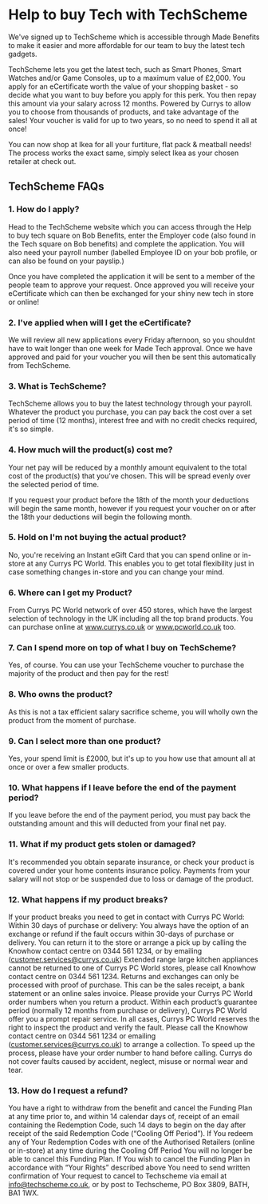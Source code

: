 # Help to buy Tech with TechScheme

We've signed up to TechScheme which is accessible through Made Benefits to make it easier and more affordable for our team to buy the latest tech gadgets.

TechScheme lets you get the latest tech, such as Smart Phones, Smart Watches and/or Game Consoles, up to a maximum value of £2,000. You apply for an eCertificate worth the value of your shopping basket - so decide what you want to buy before you apply for this perk. You then repay this amount via your salary across 12 months. Powered by Currys to allow you to choose from thousands of products, and take advantage of the sales! Your voucher is valid for up to two years, so no need to spend it all at once!

You can now shop at Ikea for all your furtiture, flat pack & meatball needs! The process works the exact same, simply select Ikea as your chosen retailer at check out.

## TechScheme FAQs

### 1. How do I apply?

Head to the TechScheme website which you can access through the Help to buy tech square on Bob Benefits, enter the Employer code (also found in the Tech square on Bob benefits) and complete the application. You will also need your payroll number (labelled Employee ID on your bob profile, or can also be found on your payslip.) 

Once you have completed the application it will be sent to a member of the people team to approve your request. Once approved you will receive your eCertificate which can then be exchanged for your shiny new tech in store or online!


### 2. I've applied when will I get the eCertificate?

We will review all new applications every Friday afternoon, so you shouldnt have to wait longer than one week for Made Tech approval. Once we have approved and paid for your voucher you will then be sent this automatically from TechScheme.

### 3. What is TechScheme?

TechScheme allows you to buy the latest technology through your payroll. Whatever the product you purchase, you can pay back the cost over a set period of time (12 months), interest free and with no credit checks required, it's so simple.

### 4. How much will the product(s) cost me?

Your net pay will be reduced by a monthly amount equivalent to the total cost of the product(s) that you've chosen. This will be spread evenly over the selected period of time.

If you request your product before the 18th of the month your deductions will begin the same month, however if you request your voucher on or after the 18th your deductions will begin the following month.

### 5. Hold on I'm not buying the actual product?

No, you're receiving an Instant eGift Card that you can spend online or in-store at any Currys PC World. This enables you to get total flexibility just in case something changes in-store and you can change your mind.

### 6. Where can I get my Product?

From Currys PC World network of over 450 stores, which have the largest selection of technology in the UK including all the top brand products. You can purchase online at www.currys.co.uk or www.pcworld.co.uk too.

### 7. Can I spend more on top of what I buy on TechScheme?

Yes, of course. You can use your TechScheme voucher to purchase the majority of the product and then pay for the rest!

### 8. Who owns the product?

As this is not a tax efficient salary sacrifice scheme, you will wholly own the product from the moment of purchase.

### 9. Can I select more than one product?

Yes, your spend limit is £2000, but it's up to you how use that amount all at once or over a few smaller products.

### 10. What happens if I leave before the end of the payment period?

If you leave before the end of the payment period, you must pay back the outstanding amount and this will deducted from your final net pay.

### 11. What if my product gets stolen or damaged?

It's recommended you obtain separate insurance, or check your product is covered under your home contents insurance policy. Payments from your salary will not stop or be suspended due to loss or damage of the product.

### 12. What happens if my product breaks?

If your product breaks you need to get in contact with Currys PC World: Within 30 days of purchase or delivery: You always have the option of an exchange or refund if the fault occurs within 30-days of purchase or delivery. You can return it to the store or arrange a pick up by calling the Knowhow contact centre on 0344 561 1234, or by emailing (customer.services@currys.co.uk) Extended range large kitchen appliances cannot be returned to one of Currys PC World stores, please call Knowhow contact centre on 0344 561 1234. Returns and exchanges can only be processed with proof of purchase. This can be the sales receipt, a bank statement or an online sales invoice. Please provide your Currys PC World order numbers when you return a product. Within each product’s guarantee period (normally 12 months from purchase or delivery), Currys PC World offer you a prompt repair service. In all cases, Currys PC World reserves the right to inspect the product and verify the fault. Please call the Knowhow contact centre on 0344 561 1234 or emailing (customer.services@currys.co.uk) to arrange a collection. To speed up the process, please have your order number to hand before calling. Currys do not cover faults caused by accident, neglect, misuse or normal wear and tear.

### 13. How do I request a refund?

You have a right to withdraw from the benefit and cancel the Funding Plan at any time prior to, and within 14 calendar days of, receipt of an email containing the Redemption Code, such 14 days to begin on the day after receipt of the said Redemption Code (“Cooling Off Period”). If You redeem any of Your Redemption Codes with one of the Authorised Retailers (online or in-store) at any time during the Cooling Off Period You will no longer be able to cancel this Funding Plan.
If You wish to cancel the Funding Plan in accordance with “Your Rights” described above You need to send written confirmation of Your request to cancel to Techscheme via email at info@techscheme.co.uk, or by post to Techscheme, PO Box 3809, BATH, BA1 1WX.
